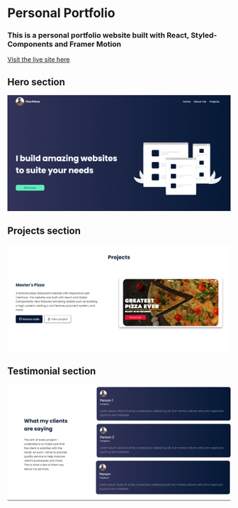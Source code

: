# Personal Portfolio

### This is a personal portfolio website built with React, Styled-Components and Framer Motion

[Visit the live site here](https://pius-prince-portfolio.netlify.app/)

## Hero section

<img width="968" alt="hero page" src="/src/images/website-preview-1.png?raw=true" >

<br>

## Projects section

<img width="968" alt="projects section" src="/src/images/website-preview-2.png" ><br>

## Testimonial section

<img width="968" alt="testimonials section" src="/src/images/website-preview-3.png">
